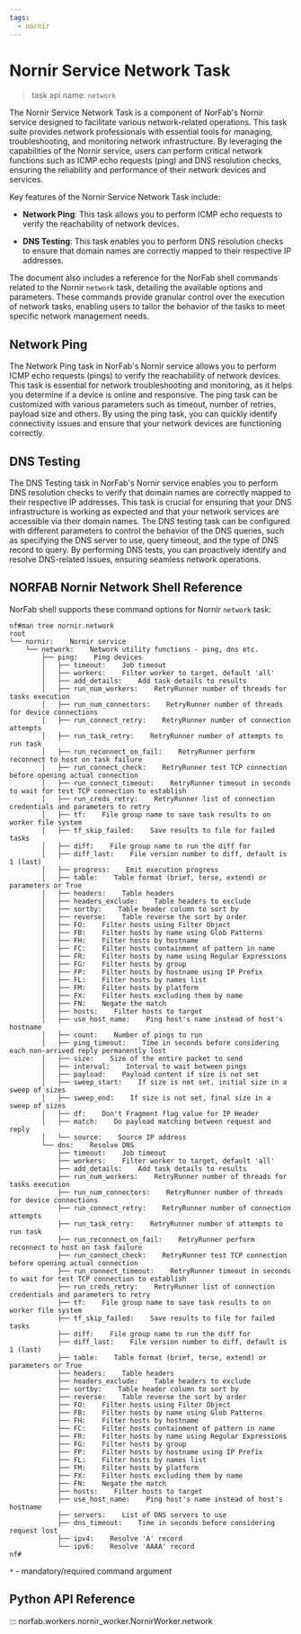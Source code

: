 ```yaml
---
tags:
  - nornir
---
```


# Nornir Service Network Task

> task api name: `network`

The Nornir Service Network Task is a component of NorFab's Nornir service designed to facilitate various network-related operations. This task suite provides network professionals with essential tools for managing, troubleshooting, and monitoring network infrastructure. By leveraging the capabilities of the Nornir service, users can perform critical network functions such as ICMP echo requests (ping) and DNS resolution checks, ensuring the reliability and performance of their network devices and services.

Key features of the Nornir Service Network Task include:

- **Network Ping**: This task allows you to perform ICMP echo requests to verify the reachability of network devices. 

- **DNS Testing**: This task enables you to perform DNS resolution checks to ensure that domain names are correctly mapped to their respective IP addresses. 

The document also includes a reference for the NorFab shell commands related to the Nornir `network` task, detailing the available options and parameters. These commands provide granular control over the execution of network tasks, enabling users to tailor the behavior of the tasks to meet specific network management needs.

## Network Ping

The Network Ping task in NorFab's Nornir service allows you to perform ICMP echo requests (pings) to verify the reachability of network devices. This task is essential for network troubleshooting and monitoring, as it helps you determine if a device is online and responsive. The ping task can be customized with various parameters such as timeout, number of retries, payload size and others. By using the ping task, you can quickly identify connectivity issues and ensure that your network devices are functioning correctly.

## DNS Testing

The DNS Testing task in NorFab's Nornir service enables you to perform DNS resolution checks to verify that domain names are correctly mapped to their respective IP addresses. This task is crucial for ensuring that your DNS infrastructure is working as expected and that your network services are accessible via their domain names. The DNS testing task can be configured with different parameters to control the behavior of the DNS queries, such as specifying the DNS server to use, query timeout, and the type of DNS record to query. By performing DNS tests, you can proactively identify and resolve DNS-related issues, ensuring seamless network operations.

## NORFAB Nornir Network Shell Reference

NorFab shell supports these command options for Nornir `network` task:

```
nf#man tree nornir.network
root
└── nornir:    Nornir service
    └── network:    Network utility functions - ping, dns etc.
        ├── ping:    Ping devices
        │   ├── timeout:    Job timeout
        │   ├── workers:    Filter worker to target, default 'all'
        │   ├── add_details:    Add task details to results
        │   ├── run_num_workers:    RetryRunner number of threads for tasks execution
        │   ├── run_num_connectors:    RetryRunner number of threads for device connections
        │   ├── run_connect_retry:    RetryRunner number of connection attempts
        │   ├── run_task_retry:    RetryRunner number of attempts to run task
        │   ├── run_reconnect_on_fail:    RetryRunner perform reconnect to host on task failure
        │   ├── run_connect_check:    RetryRunner test TCP connection before opening actual connection
        │   ├── run_connect_timeout:    RetryRunner timeout in seconds to wait for test TCP connection to establish
        │   ├── run_creds_retry:    RetryRunner list of connection credentials and parameters to retry
        │   ├── tf:    File group name to save task results to on worker file system
        │   ├── tf_skip_failed:    Save results to file for failed tasks
        │   ├── diff:    File group name to run the diff for
        │   ├── diff_last:    File version number to diff, default is 1 (last)
        │   ├── progress:    Emit execution progress
        │   ├── table:    Table format (brief, terse, extend) or parameters or True
        │   ├── headers:    Table headers
        │   ├── headers_exclude:    Table headers to exclude
        │   ├── sortby:    Table header column to sort by
        │   ├── reverse:    Table reverse the sort by order
        │   ├── FO:    Filter hosts using Filter Object
        │   ├── FB:    Filter hosts by name using Glob Patterns
        │   ├── FH:    Filter hosts by hostname
        │   ├── FC:    Filter hosts containment of pattern in name
        │   ├── FR:    Filter hosts by name using Regular Expressions
        │   ├── FG:    Filter hosts by group
        │   ├── FP:    Filter hosts by hostname using IP Prefix
        │   ├── FL:    Filter hosts by names list
        │   ├── FM:    Filter hosts by platform
        │   ├── FX:    Filter hosts excluding them by name
        │   ├── FN:    Negate the match
        │   ├── hosts:    Filter hosts to target
        │   ├── use_host_name:    Ping host's name instead of host's hostname
        │   ├── count:    Number of pings to run
        │   ├── ping_timeout:    Time in seconds before considering each non-arrived reply permanently lost
        │   ├── size:    Size of the entire packet to send
        │   ├── interval:    Interval to wait between pings
        │   ├── payload:    Payload content if size is not set
        │   ├── sweep_start:    If size is not set, initial size in a sweep of sizes
        │   ├── sweep_end:    If size is not set, final size in a sweep of sizes
        │   ├── df:    Don't Fragment flag value for IP Header
        │   ├── match:    Do payload matching between request and reply
        │   └── source:    Source IP address
        └── dns:    Resolve DNS
            ├── timeout:    Job timeout
            ├── workers:    Filter worker to target, default 'all'
            ├── add_details:    Add task details to results
            ├── run_num_workers:    RetryRunner number of threads for tasks execution
            ├── run_num_connectors:    RetryRunner number of threads for device connections
            ├── run_connect_retry:    RetryRunner number of connection attempts
            ├── run_task_retry:    RetryRunner number of attempts to run task
            ├── run_reconnect_on_fail:    RetryRunner perform reconnect to host on task failure
            ├── run_connect_check:    RetryRunner test TCP connection before opening actual connection
            ├── run_connect_timeout:    RetryRunner timeout in seconds to wait for test TCP connection to establish
            ├── run_creds_retry:    RetryRunner list of connection credentials and parameters to retry
            ├── tf:    File group name to save task results to on worker file system
            ├── tf_skip_failed:    Save results to file for failed tasks
            ├── diff:    File group name to run the diff for
            ├── diff_last:    File version number to diff, default is 1 (last)
            ├── table:    Table format (brief, terse, extend) or parameters or True
            ├── headers:    Table headers
            ├── headers_exclude:    Table headers to exclude
            ├── sortby:    Table header column to sort by
            ├── reverse:    Table reverse the sort by order
            ├── FO:    Filter hosts using Filter Object
            ├── FB:    Filter hosts by name using Glob Patterns
            ├── FH:    Filter hosts by hostname
            ├── FC:    Filter hosts containment of pattern in name
            ├── FR:    Filter hosts by name using Regular Expressions
            ├── FG:    Filter hosts by group
            ├── FP:    Filter hosts by hostname using IP Prefix
            ├── FL:    Filter hosts by names list
            ├── FM:    Filter hosts by platform
            ├── FX:    Filter hosts excluding them by name
            ├── FN:    Negate the match
            ├── hosts:    Filter hosts to target
            ├── use_host_name:    Ping host's name instead of host's hostname
            ├── servers:    List of DNS servers to use
            ├── dns_timeout:    Time in seconds before considering request lost
            ├── ipv4:    Resolve 'A' record
            └── ipv6:    Resolve 'AAAA' record
nf#
```

``*`` - mandatory/required command argument

## Python API Reference

::: norfab.workers.nornir_worker.NornirWorker.network